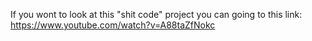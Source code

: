 If you wont to look at this "shit code" project you can going to this link: https://www.youtube.com/watch?v=A88taZfNokc
